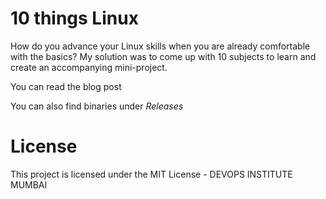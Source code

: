 # 10 things Linux

How do you advance your Linux skills when you are already comfortable with the basics? My solution was to come up with 10 subjects to learn and create an accompanying mini-project.

You can read the blog post

You can also find binaries under *Releases*

# License

This project is licensed under the MIT License -  DEVOPS INSTITUTE MUMBAI

